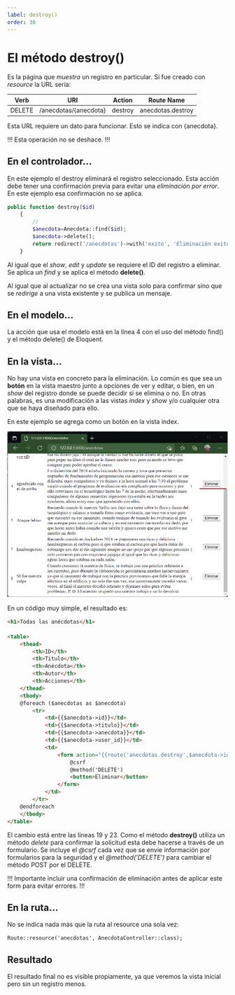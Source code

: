 ```yaml
---
label: destroy()
order: 30
---
```


# El método destroy()

Es la página que _muestra_ un registro en particular. Si fue creado con _resource_ la URL sería:

| Verb    | URI | Action  | Route Name |
|---------|-----|---------|------------|
| DELETE | /anecdotas/{anecdota} | destroy | anecdotas.destroy |

Esta URL requiere un dato para funcionar. Esto se indica con {anecdota}.

!!!
Esta operación no se deshace.
!!!

## En el controlador...

En este ejemplo el destroy eliminará el registro seleccionado. Esta acción debe tener una confirmación previa para evitar una _eliminación por error_. En este ejemplo esa confirmación no se aplica.

```php #
public function destroy($id)
    {
        //
        $anecdota=Anecdota::find($id);
        $anecdota->delete();
        return redirect('/anecdotas')->with('exito', 'Eliminación exitosa');
    }
```

Al igual que el _show_, _edit_ y _update_ se requiere el ID del registro a eliminar. Se aplica un _find_ y se aplica el método **delete()**.

Al igual que al actualizar no se crea una vista solo para confirmar sino que se _redirige_ a una vista existente y se publica un mensaje.

## En el modelo...

La acción que usa el modelo está en la línea 4 con el uso del método find() y el método delete() de Eloquent.

## En la vista...

No hay una vista en concreto para la eliminación. Lo común es que sea un **botón** en la vista maestro junto a opciones de ver y editar, o bien, en un _show_ del registro donde se puede decidir si se elimina o no. En otras palabras, es una modificación a las vistas _index_ y _show_ y/o cualquier otra que se haya diseñado para ello.

En este ejemplo se agrega como un botón en la vista index.

![Vista del botón ELIMINAR de Anécdotas](../img/crud/vistaDestroyAnecdotas.png)

En un código muy simple, el resultado es:

```html #
<h1>Todas las anécdotas</h1>

<table>
    <thead>
        <th>ID</th>
        <th>Titulo</th>
        <th>Anécdota</th>
        <th>Autor</th>
        <th>Acciones</th>
    </thead>
    <tbody>
    @foreach ($anecdotas as $anecdota)
        <tr>
            <td>{{$anecdota->id}}</td>
            <td>{{$anecdota->titulo}}</td>
            <td>{{$anecdota->anecdota}}</td>
            <td>{{$anecdota->user_id}}</td>
            <td>
                <form action="{{route('anecdotas.destroy',$anecdota->id)}}" method="POST">
                    @csrf
                    @method('DELETE')
                    <button>Eliminar</button>
                </form>
            </td>
        </tr>
    @endforeach
    </tbody>
</table>
```

El cambio está entre las líneas 19 y 23. Como el método **destroy()** utiliza un método _delete_ para confirmar la solicitud esta debe hacerse a través de un formulario. Se incluye el _@csrf_ cada vez que se envíe información por formularios para la seguridad y el _@method('DELETE')_ para cambiar el método POST por el DELETE. 

!!!
Importante incluir una confirmación de eliminación antes de aplicar este form para evitar errores.
!!!

## En la ruta...

No se indica nada más que la ruta al resource una sola vez:

```
Route::resource('anecdotas', AnecdotaController::class);
```

## Resultado

El resultado final no es visible propiamente, ya que veremos la vista inicial pero sin un registro menos.
